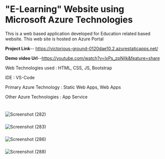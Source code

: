 # "E-Learning" Website using Microsoft Azure Technologies
This is a web based application developed for Education related based website.
This web site is hosted on Azure Portal

**Project Link**-- https://victorious-ground-0120dae10.2.azurestaticapps.net/

**Demo video Url**--https://youtube.com/watch?v=lxPs_zpNjIk&feature=share


Web Technologies used : 
      HTML,
      CSS,
      JS,
      Bootstrap


IDE : VS-Code


Primary Azure Technology :
       Static Web Apps,
       Web Apps
       
       
Other Azure Technologies : App Service

#
![Screenshot (282)](https://user-images.githubusercontent.com/97373826/201477208-5d5e2ec8-c786-440a-adbb-27ae75003241.png)

### 
![Screenshot (283)](https://user-images.githubusercontent.com/97373826/201477239-36014eff-4335-4ee8-998c-48834a1841c4.png)

### 
![Screenshot (286)](https://user-images.githubusercontent.com/97373826/201477261-67aab7e9-9282-49c2-8e2c-d5e420d86016.png)

###
![Screenshot (288)](https://user-images.githubusercontent.com/97373826/201477320-ddd357bc-1770-4363-9176-3f5e7ba2965d.png)

